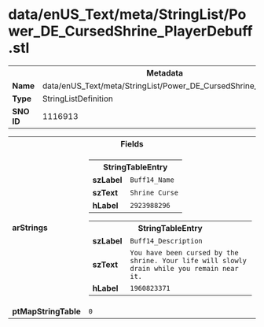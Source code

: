 <h1>data/enUS_Text/meta/StringList/Power_DE_CursedShrine_PlayerDebuff.stl</h1><table><tr><th colspan="100%">Metadata</th></tr><tr><td><b>Name</b></td><td>data/enUS_Text/meta/StringList/Power_DE_CursedShrine_PlayerDebuff.stl</td></tr><tr><td><b>Type</b></td><td>StringListDefinition</td></tr><tr><td><b>SNO ID</b></td><td>1116913</td></tr></table>

<table><tr><th colspan="100%">Fields</th></tr><tr><td><b>arStrings</b></td><td><table><tr><th colspan="100%">StringTableEntry</th></tr><tr><td><b>szLabel</b></td><td><code>Buff14_Name</code></td></tr><tr><td><b>szText</b></td><td><code>Shrine Curse</code></td></tr><tr><td><b>hLabel</b></td><td><code>2923988296</code></td></tr></table>


<table><tr><th colspan="100%">StringTableEntry</th></tr><tr><td><b>szLabel</b></td><td><code>Buff14_Description</code></td></tr><tr><td><b>szText</b></td><td><code>You have been cursed by the shrine. Your life will slowly drain while you remain near it.</code></td></tr><tr><td><b>hLabel</b></td><td><code>1960823371</code></td></tr></table>


</td></tr><tr><td><b>ptMapStringTable</b></td><td><code>0</code></td></tr></table>

